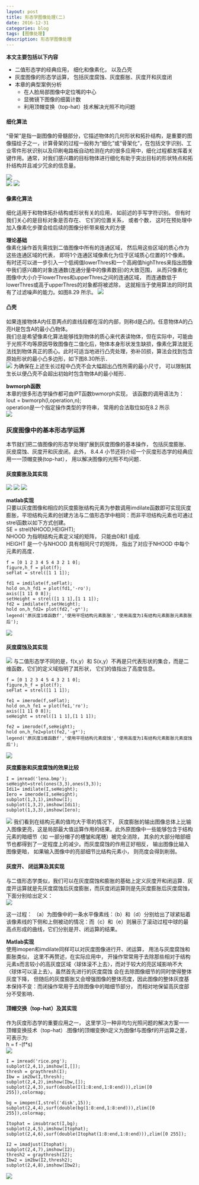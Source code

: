 ```yaml
---
layout: post
title: 形态学图像处理(二)
date: 2016-12-31
categories: blog
tags: [图像处理]
description: 形态学图像处理
---
```



**本文主要包括以下内容**    

- 二值形态学的经典应用， 细化和像素化， 以及凸壳
- 灰度图像的形态学运算， 包括灰度腐蚀、灰度膨胀、灰度开和灰度闭
- 本章的典型案例分析
  + 在人脸局部图像中定位嘴的中心
  + 显微镜下图像的细菌计数
  + 利用顶帽变换（top-hat）技术解决光照不均问题  

#### 细化算法          
“骨架”是指一副图像的骨髓部分，它描述物体的几何形状和拓扑结构，是重要的图像描绘子之一，计算骨架的过程一般称为“细化”或“骨架化”，在包括文字识别、工业零件形状识别以及印刷电路板自动检测在内的很多应用中，细化过程都发挥着关键作用。通常，对我们感兴趣的目标物体进行细化有助于突出目标的形状特点和拓扑结构并且减少冗余的信息量。

![](https://raw.githubusercontent.com/whuhan2013/myImage/master/dataImage/chapter82/p1.png)   
![](https://raw.githubusercontent.com/whuhan2013/myImage/master/dataImage/chapter82/p2.png) 
![](https://raw.githubusercontent.com/whuhan2013/myImage/master/dataImage/chapter82/p3.png) 

#### 像素化算法          
细化适用于和物体拓扑结构或形状有关的应用， 如前述的手写字符识别。 但有时我们关心的是目标对象是否存在、 它们的位置关系， 或者个数， 这时在预处理中加入像素化步骤会给后续的图像分析带来极大的方便             

**理论基础**      
像素化操作首先需找到二值图像中所有的连通区域， 然后用这些区域的质心作为这些连通区域的代表， 即将1个连通区域像素化为位于区域质心位置的1个像素。  
有时还可以进一步引入一个低阀值lowerThres和一个高阙值highThres来指出图像中我们感兴趣的对象连通数(连通分量中的像素数目)的大致范围， 从而只像素化图像中大小介于lowerThres和upperThres之间的连通区域， 而连通数低于lowerThres或高于upperThres的对象都将被滤除， 这就相当于使用算法的同时具有了过滤噪声的能力。如图8.29 所示。
![](https://raw.githubusercontent.com/whuhan2013/myImage/master/dataImage/chapter82/p4.png) 

#### 凸壳     
如果连接物体A内任意两点的直线段都在淫的内部，则称d是凸的。任意物体A的凸亮H是包含A的最小凸物体。       
我们总是希望像素化算法能够找到物体的质心来代表读物体，但在实际中，可能由于光照不均等原因导致图像在二值化后，物体本身形状发生缺损，像素化算法就无法找到物体真正的质心。此时可适当地进行凸壳处理，弥补凹损，算法会找到包含原始形状的最小凸多边形，如下图8.30所示．           
![](https://raw.githubusercontent.com/whuhan2013/myImage/master/dataImage/chapter82/p5.png)
为确保在上述生长过程中凸壳不会大幅超出凸性所需的最小尺寸， 可以限制其生长以便凸壳不会超出初始时包含物体A的最小矩形．      

**bwmorph函数**          
本章的很多形态学操作都可由IPT函数bwmorph实现， 该函数的调用语法为：               
Iout = bwmorph(I,operation,n);             
operation是一个指定操作类型的字符串， 常用的合法取位如在8.2 所示          
![](https://raw.githubusercontent.com/whuhan2013/myImage/master/dataImage/chapter82/p6.png)  

### 灰度图像中的基本形态学运算      
本节就们把二值图像的形态学处理扩展到灰度图像的基本操作， 包括灰度膨胀、灰皮腐蚀、灰度开和灰皮闭。此外， 8.4.4 小节还将介绍一个灰度形态学的经典应用一一顶帽变换(top-hat）， 用以解决图像的光照不均问题．        

#### 灰度膨胀及其实现     
![](https://raw.githubusercontent.com/whuhan2013/myImage/master/dataImage/chapter82/p7.png) 
![](https://raw.githubusercontent.com/whuhan2013/myImage/master/dataImage/chapter82/p8.png) 
![](https://raw.githubusercontent.com/whuhan2013/myImage/master/dataImage/chapter82/p9.png) 

**matlab实现**      
只要以灰度图像和相应的灰度膨胀结构元素为参数调用imdilate函数即可实现灰度膨胀，平坦结构元素的创建方法与二值形态学中相同：而非平坦结构元素也可通过 strel函数以如下方式创建。            
SE = strel(NHOOD,HEIGHT);        
NHOOD 为指明结构元素定义域的矩阵， 只能由0和1 组成.     
HEIGHT 是一个与NHOOD 具有相同尺寸的矩阵， 指出了对应于NHOOD 中每个元素的高度．        

```
f = [0 1 2 3 4 5 4 3 2 1 0];
figure,h_f = plot(f);
seFlat = strel([1 1 1]);

fd1 = imdilate(f,seFlat);
hold on,h_fd1 = plot(fd1,'-ro');
axis([1 11 0 8]);
setHeight = strel([1 1 1],[1 1 1]);
fd2 = imdilate(f,setHeight);
hold on,h_fd2= plot(fd2,'-g*');
legend('原灰度1维函数f','使用平坦结构元素膨胀','使用高度为1有结构元素膨胀元素膨胀后');
```
![](https://raw.githubusercontent.com/whuhan2013/myImage/master/dataImage/chapter82/p10.png) 

#### 灰度腐蚀及其实现        
![](https://raw.githubusercontent.com/whuhan2013/myImage/master/dataImage/chapter82/p11.png) 
与二值形态学不同的是，f(x,y）和 S(x,y）不再是只代表形状的集合，而是二维函数，它们的定义域指明了其形状， 它们的值指出了高度信息。    

```
f = [0 1 2 3 4 5 4 3 2 1 0];
figure,h_f = plot(f);
seFlat = strel([1 1 1]);

fe1 = imerode(f,seFlat);
hold on,h_fe1 = plot(fe1,'ro');
axis([1 11 0 8]);
seHeight = strel([1 1 1],[1 1 1]);

fe2 = imerode(f,seHeight);
hold on,h_fe2=plot(fe2,'-g*');
legend('原灰度1维函数f','使用平坦结构元素腐蚀','使用高度为1有结构元素膨胀元素腐蚀后');
```
![](https://raw.githubusercontent.com/whuhan2013/myImage/master/dataImage/chapter82/p12.png) 

**灰度膨胀和灰度腐蚀的效果比较**              

```
I = imread('lena.bmp');
seHeight=strel(ones(3,3),ones(3,3));
Idi1= imdilate(I,seHeight);
Iero = imerode(I,seHeight);
subplot(1,3,1),imshow(I);
subplot(1,3,2),imshow(Idi1);
subplot(1,3,3),imshow(Iero);
```
![](https://raw.githubusercontent.com/whuhan2013/myImage/master/dataImage/chapter82/p13.png) 
我们看到在结构元素的值均大于零的情况下， 灰度膨胀的输出图像总体上比输入图像更亮，这是局部最大值运算作用的结果。此外原图像中一些能够包含于结构元素的暗细节〈如
一部分帽子的槽皱和尾穗）被完全消除， 其余的大部分暗部细节也都得到了一定程度上的减少。而灰度腐蚀的作用正好相反， 输出图像比输入图像更暗， 如果输入图像中的亮部细节比结构元素小， 则亮度会得到削弱。

#### 灰度开、 闭运算及其实现          
与二值形态学类似，我们可以在灰度腐蚀和膨胀的基础上定义灰度开和闭运算．灰度开运算就是先灰度腐蚀后灰度膨胀，而灰度闭运算则是先灰度膨胀后灰度腐蚀，下面分别给出定义：       
![](https://raw.githubusercontent.com/whuhan2013/myImage/master/dataImage/chapter82/p14.png) 

这一过程： （a）为图像中的一条水平像素线：（b）和（d）分别给出了球紧贴着该像素线的下侧和上侧被动的情况：而（c）和（e）则展示了滚动过程中球的最高点形成的曲线，它们分别是开、闭运算的结果。        

**Matlab实现**        
使用imopen和imdilate同样可以对灰度图像进行开、闭运算， 用法与灰度腐蚀和膨胀类似， 这里不再赘述，在实际应用中， 开操作常常用于去除那些相对于结构元素s而言较小的高灰度区域〈球体滚不上去〉，而对于较大的亮区域影响不大〈球体可以滚上去〉。虽然首先进行的灰度腐蚀
会在去除图像细节的同时使得整体灰度下降， 但随后的灰度膨胀又会增强图像的整体亮度，因此图像的整体灰度基本保持不变：而闭操作常用于去除图像中的暗细节部分， 而相对地保留高灰度部分不受影响．

#### 顶帽交换（top-hat）及其实现           
作为灰度形态学的重要应用之一， 这里学习一种非均匀光照问题的解决方案一一顶帽变换技术（top-hat）.图像f的顶帽变换h定义为图像f与图像f的开运算之差， 可表示为:     
h = f -(f*s)      
![](https://raw.githubusercontent.com/whuhan2013/myImage/master/dataImage/chapter82/p15.png)   

```
I = imread('rice.png');
subplot(2,4,1),imshow(I,[]);
thresh = graythresh(I);
Ibw = im2bw(I,thresh);
subplot(2,4,2),imshow(Ibw,[]);
subplot(2,4,3),surf(double(I(1:8:end,1:8:end))),zlim([0 255]),colormap;

bg = imopen(I,strel('disk',15));
subplot(2,4,4),surf(double(bg(1:8:end,1:8:end))),zlim([0 255]),colormap;

Itophat = imsubtract(I,bg);
subplot(2,4,5),imshow(Itophat);
subplot(2,4,6),surf(double(Itophat(1:8:end,1:8:end))),zlim([0 255]);

I2 = imadjust(Itophat);
subplot(2,4,7),imshow(I2);
thresh2 = graythresh(I2);
Ibw2 = im2bw(I2,thresh2);
subplot(2,4,8),imshow(Ibw2);
```
![](https://raw.githubusercontent.com/whuhan2013/myImage/master/dataImage/chapter82/p16.png)   


